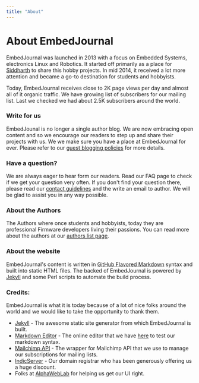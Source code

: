 ```yaml
---
title: "About"
---
```


# About EmbedJournal

EmbedJournal was launched in 2013 with a focus on Embedded Systems, electronics Linux and Robotics. It started off primarily as a place for [Siddharth][1] to share this hobby projects. In mid 2014, it received a lot more attention and became a go-to destination for students and hobbyists.

Today, EmbedJournal receives close to 2K page views per day and almost all of it organic traffic. We have growing list of subscribers for our mailing list. Last we checked we had about 2.5K subscribers around the world.

### Write for us

EmbedJounal is no longer a single author blog. We are now embracing open content and so we encourage our readers to step up and share their projects with us. We we make sure you have a place at EmbedJournal for ever. Please refer to our [guest blogging policies][8] for more details.

### Have a question?

We are always eager to hear form our readers. Read our FAQ page to check if we get your question very often. If you don't find your question there, please read our [contact guidelines][9] and the write an email to author. We will be glad to assist you in any way possible.

### About the Authors

The Authors where once students and hobbyists, today they are professional Firmware developers living their passions. You can read more about the authors at our [authors list page][11].

### About the website

EmbedJournal's content is written in [GitHub Flavored Markdown][10] syntax and built into static HTML files. The backed of EmbedJournal is powered by [Jekyll][2] and some Perl scripts to automate the build process.

### Credits:

EmbedJournal is what it is today because of a lot of nice folks around the world and we would like to take the opportunity to thank them.

  * [Jekyll][2] - The awesome static site generator from which EmbedJournal is built.
  * [Markdown Editor][3] - The online editor that we have [here][4] to test our markdown syntax.
  * [Mailchimp API][5] - The wrapper for Mailchimp API that we use to manage our subscriptions for mailing lists.
  * [IndicServer][6] - Our domain registrar who has been generously offering us a huge discount.
  * Folks at [AlphaWebLab][7] for helping us get our UI right.


[1]: /authors/siddharth-chandrasekaran/
[2]: https://github.com/jekyll/jekyll
[3]: https://github.com/cbsiddharth/markdown-editor
[4]: https://embedjournal.com/editor/
[5]: https://github.com/drewm/mailchimp-api
[6]: http://indicserver.com/
[7]: http://alphaweblab.com/
[8]: /guest-blogging/
[9]: /contact/
[10]: https://github.github.com/gfm/
[11]: /authors
